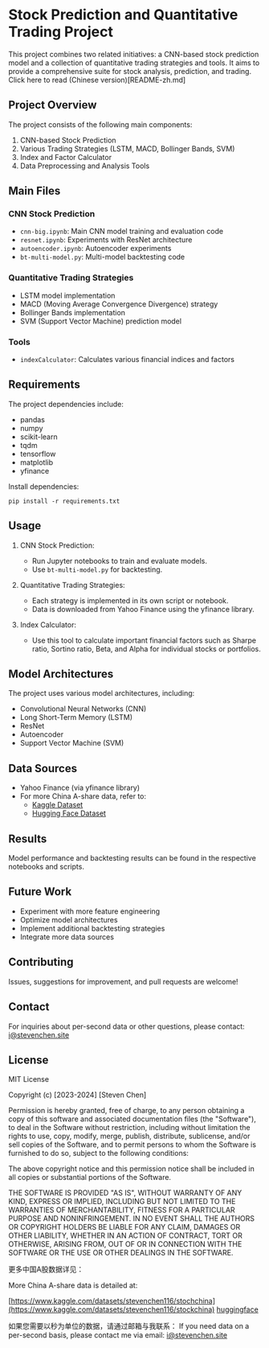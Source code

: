 # Stock Prediction and Quantitative Trading Project

This project combines two related initiatives: a CNN-based stock prediction model and a collection of quantitative trading strategies and tools. It aims to provide a comprehensive suite for stock analysis, prediction, and trading.
Click here to read (Chinese version)[README-zh.md]

## Project Overview

The project consists of the following main components:

1. CNN-based Stock Prediction
2. Various Trading Strategies (LSTM, MACD, Bollinger Bands, SVM)
3. Index and Factor Calculator
4. Data Preprocessing and Analysis Tools

## Main Files

### CNN Stock Prediction
- `cnn-big.ipynb`: Main CNN model training and evaluation code
- `resnet.ipynb`: Experiments with ResNet architecture
- `autoencoder.ipynb`: Autoencoder experiments
- `bt-multi-model.py`: Multi-model backtesting code

### Quantitative Trading Strategies
- LSTM model implementation
- MACD (Moving Average Convergence Divergence) strategy
- Bollinger Bands implementation
- SVM (Support Vector Machine) prediction model

### Tools
- `indexCalculator`: Calculates various financial indices and factors

## Requirements

The project dependencies include:

- pandas
- numpy 
- scikit-learn
- tqdm
- tensorflow
- matplotlib
- yfinance

Install dependencies:
```
pip install -r requirements.txt
```

## Usage

1. CNN Stock Prediction:
   - Run Jupyter notebooks to train and evaluate models.
   - Use `bt-multi-model.py` for backtesting.

2. Quantitative Trading Strategies:
   - Each strategy is implemented in its own script or notebook.
   - Data is downloaded from Yahoo Finance using the yfinance library.

3. Index Calculator:
   - Use this tool to calculate important financial factors such as Sharpe ratio, Sortino ratio, Beta, and Alpha for individual stocks or portfolios.

## Model Architectures

The project uses various model architectures, including:

- Convolutional Neural Networks (CNN)
- Long Short-Term Memory (LSTM)
- ResNet
- Autoencoder
- Support Vector Machine (SVM)

## Data Sources

- Yahoo Finance (via yfinance library)
- For more China A-share data, refer to:
  - [Kaggle Dataset](https://www.kaggle.com/datasets/stevenchen116/stochchina)
  - [Hugging Face Dataset](https://huggingface.co/datasets/StevenChen16/Stock-China-daily)

## Results

Model performance and backtesting results can be found in the respective notebooks and scripts.

## Future Work

- Experiment with more feature engineering
- Optimize model architectures
- Implement additional backtesting strategies
- Integrate more data sources

## Contributing

Issues, suggestions for improvement, and pull requests are welcome!

## Contact

For inquiries about per-second data or other questions, please contact: [i@stevenchen.site](mailto:i@stevenchen.site)

## License

MIT License

Copyright (c) [2023-2024] [Steven Chen]

Permission is hereby granted, free of charge, to any person obtaining a copy
of this software and associated documentation files (the "Software"), to deal
in the Software without restriction, including without limitation the rights
to use, copy, modify, merge, publish, distribute, sublicense, and/or sell
copies of the Software, and to permit persons to whom the Software is
furnished to do so, subject to the following conditions:

The above copyright notice and this permission notice shall be included in all
copies or substantial portions of the Software.

THE SOFTWARE IS PROVIDED "AS IS", WITHOUT WARRANTY OF ANY KIND, EXPRESS OR
IMPLIED, INCLUDING BUT NOT LIMITED TO THE WARRANTIES OF MERCHANTABILITY,
FITNESS FOR A PARTICULAR PURPOSE AND NONINFRINGEMENT. IN NO EVENT SHALL THE
AUTHORS OR COPYRIGHT HOLDERS BE LIABLE FOR ANY CLAIM, DAMAGES OR OTHER
LIABILITY, WHETHER IN AN ACTION OF CONTRACT, TORT OR OTHERWISE, ARISING FROM,
OUT OF OR IN CONNECTION WITH THE SOFTWARE OR THE USE OR OTHER DEALINGS IN THE
SOFTWARE.







更多中国A股数据详见：

More China A-share data is detailed at:

[https://www.kaggle.com/datasets/stevenchen116/stochchina](https://www.kaggle.com/datasets/stevenchen116/stockchina)
[huggingface](https://huggingface.co/datasets/StevenChen16/Stock-China-daily)


如果您需要以秒为单位的数据，请通过邮箱与我联系：
If you need data on a per-second basis, please contact me via email:
[i@stevenchen.site](mailto:i@stevenchen.site)
